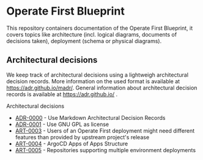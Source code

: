 # Operate First Blueprint

This repository containers documentation of the Operate First Blueprint, it covers topics like architecture (incl.
logical diagrams, documents of decisions taken), deployment (schema or physical diagrams).

Architectural decisions
-----------------------

We keep track of architectural decisions using a lightweigh architectural decision records. More information on the
used format is available at https://adr.github.io/madr/. General information about architectural decision records
is available at https://adr.github.io/ .

Architectural decisions

* [ADR-0000](docs/adr/0000-use-markdown-architectural-decision-records.md) - Use Markdown Architectural Decision Records
* [ADR-0001](docs/adr/0001-use-gpl3-as-license.md) - Use GNU GPL as license
* [ART-0003](docs/adr/0003-feature-selection-policy.md) - Users of an Operate First deployment might need different features than provided by upstream project's release
* [ART-0004](docs/adr/0004-argocd-apps-of-apps-structure.md) - ArgoCD Apps of Apps Structure
* [ART-0005](docs/adr/0005-support-multi-environments-in-repos.md) - Repositories supporting multiple environment deployments
